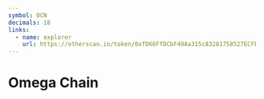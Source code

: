 ```yaml
---
symbol: OCN
decimals: 18
links:
  - name: explorer
    url: https://etherscan.io/token/0xfD66FfDCbF49Aa315c83281758527ECFEf10f9ee
---
```


# Omega Chain
